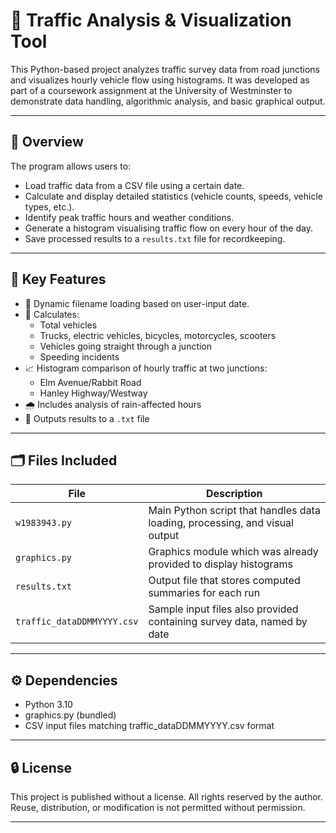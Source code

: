 # 🚦 Traffic Analysis & Visualization Tool

This Python-based project analyzes traffic survey data from road junctions and visualizes hourly vehicle flow using histograms. It was developed as part of a coursework assignment at the University of Westminster to demonstrate data handling, algorithmic analysis, and basic graphical output.

---

## 📌 Overview

The program allows users to:
- Load traffic data from a CSV file using a certain date.
- Calculate and display detailed statistics (vehicle counts, speeds, vehicle types, etc.).
- Identify peak traffic hours and weather conditions.
- Generate a histogram visualising traffic flow on every hour of the day.
- Save processed results to a `results.txt` file for recordkeeping.

---

## 🧠 Key Features

- 📅 Dynamic filename loading based on user-input date.
- 🚗 Calculates:
  - Total vehicles
  - Trucks, electric vehicles, bicycles, motorcycles, scooters
  - Vehicles going straight through a junction
  - Speeding incidents
- 📈 Histogram comparison of hourly traffic at two junctions:
  - Elm Avenue/Rabbit Road
  - Hanley Highway/Westway
- 🌧️ Includes analysis of rain-affected hours
- 📄 Outputs results to a `.txt` file

---

## 🗂️ Files Included

| File | Description |
|------|-------------|
| `w1983943.py` | Main Python script that handles data loading, processing, and visual output |
| `graphics.py` | Graphics module which was already provided to display histograms |
| `results.txt` | Output file that stores computed summaries for each run |
| `traffic_dataDDMMYYYY.csv` | Sample input files also provided containing survey data, named by date |

---

## ⚙️ Dependencies

- Python 3.10
- graphics.py (bundled)
- CSV input files matching traffic_dataDDMMYYYY.csv format

---

## 🔒 License

This project is published without a license. All rights reserved by the author. Reuse, distribution, or modification is not permitted without permission.

---


